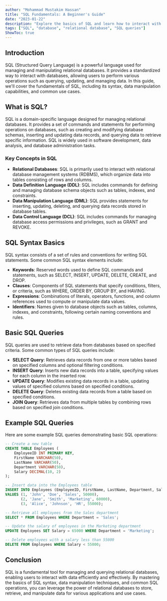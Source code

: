 ```yaml
---
author: "Mohammad Mustakim Hassan"
title: "SQL Fundamentals: A Beginner's Guide"
date: "2023-01-22"
description: "Explore the basics of SQL and learn how to interact with relational databases"
tags: ["SQL", "database", "relational database", "SQL queries"]
ShowToc: true
---
```


## Introduction
SQL (Structured Query Language) is a powerful language used for managing and manipulating relational databases. It provides a standardized way to interact with databases, allowing users to perform various operations such as querying, updating, and managing data. In this guide, we'll cover the fundamentals of SQL, including its syntax, data manipulation capabilities, and common use cases.

## What is SQL?
SQL is a domain-specific language designed for managing relational databases. It provides a set of commands and statements for performing operations on databases, such as creating and modifying database schemas, inserting and updating data records, and querying data to retrieve specific information. SQL is widely used in software development, data analysis, and database administration tasks.

### Key Concepts in SQL
- **Relational Databases**: SQL is primarily used to interact with relational database management systems (RDBMS), which organize data into tables consisting of rows and columns.
- **Data Definition Language (DDL)**: SQL includes commands for defining and managing database schema objects such as tables, indexes, and constraints.
- **Data Manipulation Language (DML)**: SQL provides statements for inserting, updating, deleting, and querying data records stored in database tables.
- **Data Control Language (DCL)**: SQL includes commands for managing database access permissions and privileges, such as GRANT and REVOKE.

## SQL Syntax Basics
SQL syntax consists of a set of rules and conventions for writing SQL statements. Some common SQL syntax elements include:
- **Keywords**: Reserved words used to define SQL commands and statements, such as SELECT, INSERT, UPDATE, DELETE, CREATE, and DROP.
- **Clauses**: Components of SQL statements that specify conditions, filters, or criteria, such as WHERE, ORDER BY, GROUP BY, and HAVING.
- **Expressions**: Combinations of literals, operators, functions, and column references used to compute or manipulate data values.
- **Identifiers**: Names given to database objects such as tables, columns, indexes, and constraints, following certain naming conventions and rules.

## Basic SQL Queries
SQL queries are used to retrieve data from databases based on specified criteria. Some common types of SQL queries include:
- **SELECT Query**: Retrieves data records from one or more tables based on specified columns and optional filtering conditions.
- **INSERT Query**: Inserts new data records into a table, specifying values for each column in the inserted row.
- **UPDATE Query**: Modifies existing data records in a table, updating values of specified columns based on specified conditions.
- **DELETE Query**: Deletes existing data records from a table based on specified conditions.
- **JOIN Query**: Retrieves data from multiple tables by combining rows based on specified join conditions.

## Example SQL Queries
Here are some example SQL queries demonstrating basic SQL operations:

```sql
-- Create a new table
CREATE TABLE Employees (
    EmployeeID INT PRIMARY KEY,
    FirstName VARCHAR(50),
    LastName VARCHAR(50),
    Department VARCHAR(50),
    Salary DECIMAL(10, 2)
);

-- Insert data into the Employees table
INSERT INTO Employees (EmployeeID, FirstName, LastName, Department, Salary)
VALUES (1, 'John', 'Doe', 'Sales', 50000),
       (2, 'Jane', 'Smith', 'Marketing', 60000),
       (3, 'Alice', 'Johnson', 'HR', 55000);

-- Retrieve all employees from the Sales department
SELECT * FROM Employees WHERE Department = 'Sales';

-- Update the salary of employees in the Marketing department
UPDATE Employees SET Salary = 65000 WHERE Department = 'Marketing';

-- Delete employees with a salary less than 55000
DELETE FROM Employees WHERE Salary < 55000;
```

## Conclusion
SQL is a fundamental tool for managing and querying relational databases, enabling users to interact with data efficiently and effectively. By mastering the basics of SQL syntax, data manipulation techniques, and common SQL operations, you can leverage the power of relational databases to store, retrieve, and manipulate data for various applications and use cases.
